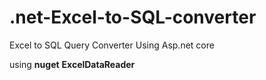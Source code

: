 # .net-Excel-to-SQL-converter
Excel to SQL Query Converter Using Asp.net core 

using **nuget** **ExcelDataReader**
